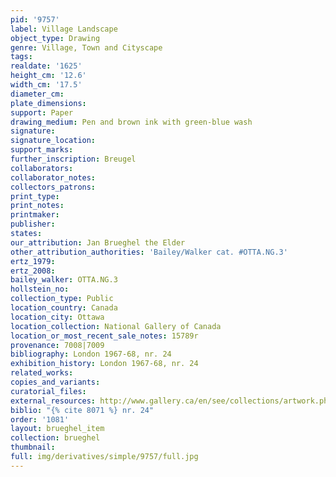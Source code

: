 ```yaml
---
pid: '9757'
label: Village Landscape
object_type: Drawing
genre: Village, Town and Cityscape
tags: 
realdate: '1625'
height_cm: '12.6'
width_cm: '17.5'
diameter_cm: 
plate_dimensions: 
support: Paper
drawing_medium: Pen and brown ink with green-blue wash
signature: 
signature_location: 
support_marks: 
further_inscription: Breugel
collaborators: 
collaborator_notes: 
collectors_patrons: 
print_type: 
print_notes: 
printmaker: 
publisher: 
states: 
our_attribution: Jan Brueghel the Elder
other_attribution_authorities: 'Bailey/Walker cat. #OTTA.NG.3'
ertz_1979: 
ertz_2008: 
bailey_walker: OTTA.NG.3
hollstein_no: 
collection_type: Public
location_country: Canada
location_city: Ottawa
location_collection: National Gallery of Canada
location_or_most_recent_sale_notes: 15789r
provenance: 7008|7009
bibliography: London 1967-68, nr. 24
exhibition_history: London 1967-68, nr. 24
related_works: 
copies_and_variants: 
curatorial_files: 
external_resources: http://www.gallery.ca/en/see/collections/artwork.php?mkey=7806
biblio: "{% cite 8071 %} nr. 24"
order: '1081'
layout: brueghel_item
collection: brueghel
thumbnail: 
full: img/derivatives/simple/9757/full.jpg
---
```

